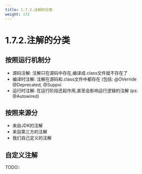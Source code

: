 ```yaml
---
title: 1.7.2.注解的分类
weight: 172
---
```

# 1.7.2.注解的分类
## 按照运行机制分
* 源码注解: 注解只在源码中存在,编译成.class文件就不存在了
* 编译时注解: 注解在源码和.class文件中都存在 (包括: @OVerride @Deprecated, @Suppvi
* 运行时注解: 在运行阶段还起作用,甚至会影响运行逻辑的注解  (ps: @Autowired)

## 按照来源分
* 来自JDK的注解
* 来自第三方的注解
* 我们自己定义的注解

## 自定义注解
TODO::